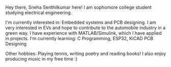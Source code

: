Hey there, Sneha Senthilkumar here! I am sophomore college student studying electrical engineering. 

I'm currently interested in: Embedded systems and PCB designing. I am very interested in EVs and hope to contribute to the automobile industry in a green way. I have experience with MATLAB/Simulink, which I have applied in projects.
I'm currently learning: C Programming, ESP32, KiCAD PCB Designing

Other hobbies: Playing tennis, writing poetry and reading books! I also enjoy producing music in my free time :)
